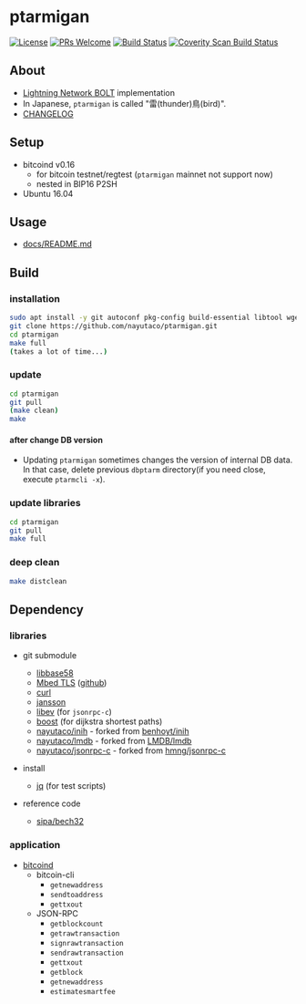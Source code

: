 # ptarmigan

[![License](https://img.shields.io/badge/License-Apache%202.0-blue.svg)](https://opensource.org/licenses/Apache-2.0)
[![PRs Welcome](https://img.shields.io/badge/PRs-welcome-brightgreen.svg?style=flat-square)](http://makeapullrequest.com)
[![Build Status](https://travis-ci.org/nayutaco/ptarmigan.svg?branch=development)](https://travis-ci.org/nayutaco/ptarmigan)
[![Coverity Scan Build Status](https://scan.coverity.com/projects/15128/badge.svg)](https://scan.coverity.com/projects/nayutaco-ptarmigan)

## About

* [Lightning Network BOLT](https://github.com/lightningnetwork/lightning-rfc) implementation
* In Japanese, `ptarmigan` is called "雷(thunder)鳥(bird)".
* [CHANGELOG](CHANGELOG.md)

## Setup

* bitcoind v0.16
  * for bitcoin testnet/regtest (`ptarmigan` mainnet not support now)
  * nested in BIP16 P2SH
* Ubuntu 16.04

## Usage

* [docs/README.md](docs/README.md)

## Build

### installation

```bash
sudo apt install -y git autoconf pkg-config build-essential libtool wget jq bc
git clone https://github.com/nayutaco/ptarmigan.git
cd ptarmigan
make full
(takes a lot of time...)
```

### update

```bash
cd ptarmigan
git pull
(make clean)
make
```

#### after change DB version

* Updating `ptarmigan` sometimes changes the version of internal DB data.  
  In that case, delete previous `dbptarm` directory(if you need close, execute `ptarmcli -x`).

### update libraries

```bash
cd ptarmigan
git pull
make full
```

### deep clean

```bash
make distclean
```

## Dependency

### libraries

* git submodule
  * [libbase58](https://github.com/luke-jr/libbase58)
  * [Mbed TLS](https://tls.mbed.org/) ([github](https://github.com/ARMmbed/mbedtls))
  * [curl](https://curl.haxx.se/)
  * [jansson](http://www.digip.org/jansson/)
  * [libev](http://software.schmorp.de/pkg/libev.html) (for `jsonrpc-c`)
  * [boost](http://www.boost.org/) (for dijkstra shortest paths)
  * [nayutaco/inih](https://github.com/nayutaco/inih) - forked from [benhoyt/inih](https://github.com/benhoyt/inih)
  * [nayutaco/lmdb](https://github.com/nayutaco/lmdb) - forked from [LMDB/lmdb](https://github.com/LMDB/lmdb)
  * [nayutaco/jsonrpc-c](https://github.com/nayutaco/jsonrpc-c) - forked from [hmng/jsonrpc-c](https://github.com/hmng/jsonrpc-c)

* install
  * [jq](https://stedolan.github.io/jq/) (for test scripts)

* reference code
  * [sipa/bech32](https://github.com/sipa/bech32)

### application

* [bitcoind](https://github.com/bitcoin/bitcoin)
  * bitcoin-cli
    * `getnewaddress`
    * `sendtoaddress`
    * `gettxout`
  * JSON-RPC
    * `getblockcount`
    * `getrawtransaction`
    * `signrawtransaction`
    * `sendrawtransaction`
    * `gettxout`
    * `getblock`
    * `getnewaddress`
    * `estimatesmartfee`
